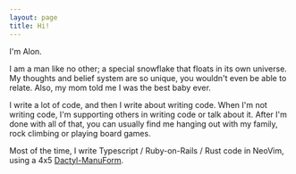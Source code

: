 ```yaml
---
layout: page
title: Hi!
---
```


I'm Alon.

I am a man like no other; a special snowflake that floats in its own universe. My thoughts and belief system are so unique, you wouldn't even be able to relate. Also, my mom told me I was the best baby ever.

I write a lot of code, and then I write about writing code. When I'm not writing code, I'm supporting others in writing code or talk about it. After I'm done with all of that, you can usually find me hanging out with my family, rock climbing or playing board games.

Most of the time, I write Typescript / Ruby-on-Rails / Rust code in NeoVim, using a 4x5 [Dactyl-ManuForm](https://github.com/abstracthat/dactyl-manuform).
